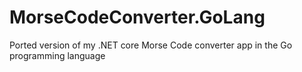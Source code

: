 # MorseCodeConverter.GoLang
Ported version of my .NET core Morse Code converter app in the Go programming language
